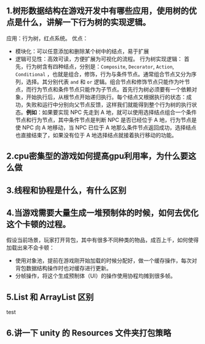 ## 1.树形数据结构在游戏开发中有哪些应用，使用树的优点是什么，讲解一下行为树的实现逻辑。

应用：行为树，红点系统。
优点：
+ 模块化：可以任意添加和删除某个树中的结点，易于扩展
+ 逻辑可见性：高效可读，方便扩展为可视化的流程。
行为树实现逻辑：
首先，行为树含有四种结点，分别是：`Composite`, `Decorator`, `Action`, `Conditional` ，也就是组合，修饰，行为与条件节点。通常组合节点又分为序列，选择。其分别代表 `and` 和 `or` 逻辑。组合节点和修饰节点只能作为叶节点，而行为节点和条件节点只能作为子节点。首先行为树必须要有一个依赖对象，开始执行后，从根节点开始递归执行。每个结点又根据执行的状态：成功，失败和运行中分别向父节点反馈，这样我们就能得到整个行为树的执行状态。**例如**：如果要实现 NPC 先走到 A 地，就可以使用选择结点组合一个条件节点和行为节点，其中条件节点是判断 NPC 是否已经位于 A 地，行为节点是使 NPC 向 A 地移动，当 NPC 已位于 A 地那么条件节点返回成功，选择结点也直接结束了，如果没有位于 A 地选择结点就接着执行移动的功能。
## 2.cpu密集型的游戏如何提高gpu利用率，为什么要这么做



## 3.线程和协程是什么，有什么区别





## 4.当游戏需要大量生成一堆预制体的时候，如何去优化这个卡顿的过程。

假设当前场景，玩家打开背包，其中有很多不同种类的物品，成百上千，如何使得加载出来不会卡顿：
+ 使用对象池，提前在游戏刚开始加载的时候分配好，做一个缓存操作，每次对背包数据结构操作时也对缓存进行更新。
+ 分帧操作，将这个生成预制体（UI）的操作使用协程均摊到很多帧。

## 5.List 和 ArrayList 区别
test

## 6.讲一下 unity 的 Resources 文件夹打包策略
